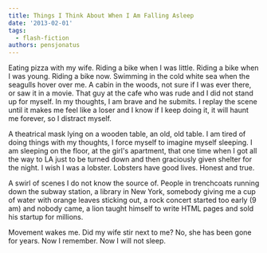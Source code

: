 ```yaml
---
title: Things I Think About When I Am Falling Asleep
date: '2013-02-01'
tags:
  - flash-fiction
authors: pensjonatus
---
```


Eating pizza with my wife. Riding a bike when I was little. Riding a bike when I
was young. Riding a bike now. Swimming in the cold white sea when the seagulls
hover over me. A cabin in the woods, not sure if I was ever there, or saw it in
a movie. That guy at the cafe who was rude and I did not stand up for myself. In
my thoughts, I am brave and he submits. I replay the scene until it makes me
feel like a loser and I know if I keep doing it, it will haunt me forever, so I
distract myself.

<!-- truncate -->

A theatrical mask lying on a wooden table, an old, old table. I am tired of
doing things with my thoughts, I force myself to imagine myself sleeping. I am
sleeping on the floor, at the girl's apartment, that one time when I got all the
way to LA just to be turned down and then graciously given shelter for the
night. I wish I was a lobster. Lobsters have good lives. Honest and true.

A swirl of scenes I do not know the source of. People in trenchcoats running
down the subway station, a library in New York, somebody giving me a cup of
water with orange leaves sticking out, a rock concert started too early (9 am)
and nobody came, a lion taught himself to write HTML pages and sold his startup
for millions.

Movement wakes me. Did my wife stir next to me? No, she has been gone for years.
Now I remember. Now I will not sleep.
